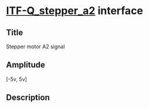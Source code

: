 # [ITF-Q_stepper_a2]()  interface

## Title
Stepper motor A2 signal

## Amplitude
[-5v, 5v]

## Description
